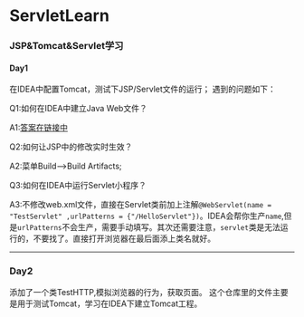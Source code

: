 # ServletLearn
### JSP&amp;Tomcat&amp;Servlet学习
#### Day1
在IDEA中配置Tomcat，测试下JSP/Servlet文件的运行；
遇到的问题如下：

Q1:如何在IDEA中建立Java Web文件？

A1:[答案在链接中][1]

Q2:如何让JSP中的修改实时生效？

A2:菜单Build-->Build Artifacts;

Q3:如何在IDEA中运行Servlet小程序？

A3:不修改web.xml文件，直接在Servlet类前加上注解`@WebServlet(name = "TestServlet" ,urlPatterns = {"/HelloServlet"})`。IDEA会帮你生产`name`,但是`urlPatterns`不会生产，需要手动填写。其次还需要注意，`servlet`类是无法运行的，不要找了。直接打开浏览器在最后面添上类名就好。

---

### Day2
添加了一个类TestHTTP,模拟浏览器的行为，获取页面。
这个仓库里的文件主要是用于测试Tomcat，学习在IDEA下建立Tomcat工程。


[1]: http://blog.csdn.net/antony9118/article/details/51800404